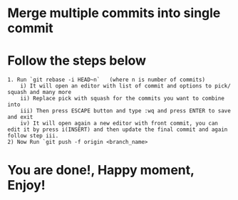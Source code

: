 # Merge multiple commits into single commit

# Follow the steps below
    1. Run `git rebase -i HEAD~n`   (where n is number of commits)
        i) It will open an editor with list of commit and options to pick/  squash and many more
        ii) Replace pick with squash for the commits you want to combine into
        iii) Then press ESCAPE button and type :wq and press ENTER to save and exit
        iv) It will open again a new editor with front commit, you can edit it by press i(INSERT) and then update the final commit and again follow step iii.
    2) Now Run `git push -f origin <branch_name>

# You are done!, Happy moment, Enjoy!